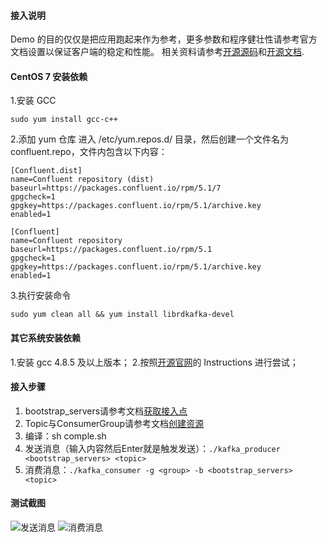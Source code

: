 #### 接入说明
Demo 的目的仅仅是把应用跑起来作为参考，更多参数和程序健壮性请参考官方文档设置以保证客户端的稳定和性能。
相关资料请参考[开源源码](https://github.com/edenhill/librdkafka)和[开源文档](https://github.com/edenhill/librdkafka/blob/master/INTRODUCTION.md#documentation).

#### CentOS 7 安装依赖
1.安装 GCC
```
sudo yum install gcc-c++
```

2.添加 yum 仓库
进入 /etc/yum.repos.d/ 目录，然后创建一个文件名为 confluent.repo，文件内包含以下内容：

```
[Confluent.dist]
name=Confluent repository (dist)
baseurl=https://packages.confluent.io/rpm/5.1/7
gpgcheck=1
gpgkey=https://packages.confluent.io/rpm/5.1/archive.key
enabled=1

[Confluent]
name=Confluent repository
baseurl=https://packages.confluent.io/rpm/5.1
gpgcheck=1
gpgkey=https://packages.confluent.io/rpm/5.1/archive.key
enabled=1
```

3.执行安装命令
```
sudo yum clean all && yum install librdkafka-devel
```



#### 其它系统安装依赖
1.安装 gcc 4.8.5 及以上版本；
2.按照[开源官网](https://github.com/edenhill/librdkafka)的 Instructions 进行尝试；


#### 接入步骤
1. bootstrap_servers请参考文档[获取接入点](https://help.aliyun.com/document_detail/68342.html?spm=a2c4g.11186623.6.554.X2a7Ga) 
2. Topic与ConsumerGroup请参考文档[创建资源](https://help.aliyun.com/document_detail/68328.html?spm=a2c4g.11186623.6.549.xvKAt6)
3. 编译：sh comple.sh
4. 发送消息（输入内容然后Enter就是触发发送）：`./kafka_producer <bootstrap_servers> <topic>`
5. 消费消息：`./kafka_consumer -g <group> -b <bootstrap_servers> <topic>`

#### 测试截图
![发送消息](https://img.alicdn.com/5476e8b07b923/TB1gbbVOhjaK1RjSZKzXXXVwXXa)
![消费消息](https://img.alicdn.com/5476e8b07b923/TB1V8nwOmzqK1RjSZFpXXakSXXa)



